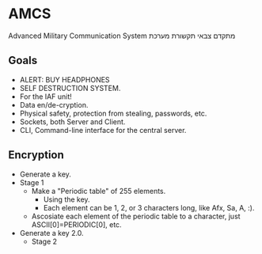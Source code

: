 # AMCS
Advanced Military Communication System
מתקדם צבאי תקשורת מערכת

## Goals
* ALERT: BUY HEADPHONES
* SELF DESTRUCTION SYSTEM.
* For the IAF unit!
* Data en/de-cryption.
* Physical safety, protection from stealing, passwords, etc.
* Sockets, both Server and Client.
* CLI, Command-line interface for the central server.

## Encryption
* Generate a key.
* Stage 1
  * Make a "Periodic table" of 255 elements.
    * Using the key.
    * Each element can be 1, 2, or 3 characters long, like Afx, Sa, A, :).
  * Ascosiate each element of the periodic table to a character, just ASCII[0]=PERIODIC[0], etc.
* Generate a key 2.0.
  * Stage 2
